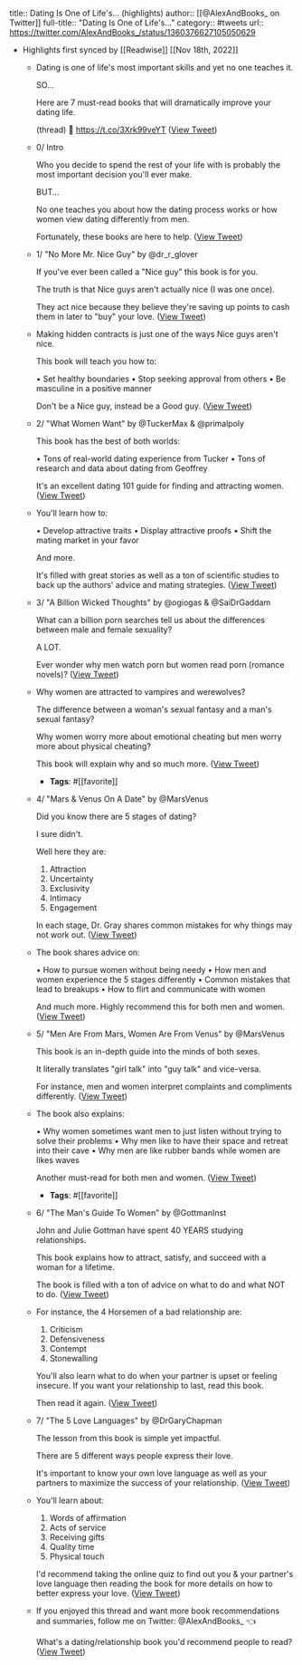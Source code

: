 title:: Dating Is One of Life's... (highlights)
author:: [[@AlexAndBooks_ on Twitter]]
full-title:: "Dating Is One of Life's..."
category:: #tweets
url:: https://twitter.com/AlexAndBooks_/status/1360376627105050629

- Highlights first synced by [[Readwise]] [[Nov 18th, 2022]]
	- Dating is one of life's most important skills and yet no one teaches it.
	  
	  SO...
	  
	  Here are 7 must-read books that will dramatically improve your dating life.
	  
	  (thread) 🧵 https://t.co/3Xrk99veYT ([View Tweet](https://twitter.com/AlexAndBooks_/status/1360376627105050629))
	- 0/ Intro
	  
	  Who you decide to spend the rest of your life with is probably the most important decision you'll ever make.
	  
	  BUT...
	  
	  No one teaches you about how the dating process works or how women view dating differently from men.
	  
	  Fortunately, these books are here to help. ([View Tweet](https://twitter.com/AlexAndBooks_/status/1360376630078758912))
	- 1/ "No More Mr. Nice Guy" by @dr_r_glover 
	  
	  If you've ever been called a "Nice guy" this book is for you.
	  
	  The truth is that Nice guys aren't actually nice (I was one once). 
	  
	  They act nice because they believe they're saving up points to cash them in later to "buy" your love. ([View Tweet](https://twitter.com/AlexAndBooks_/status/1360376631257366529))
	- Making hidden contracts is just one of the ways Nice guys aren't nice.
	  
	  This book will teach you how to:
	  
	  • Set healthy boundaries
	  • Stop seeking approval from others
	  • Be masculine in a positive manner
	  
	  Don't be a Nice guy, instead be a Good guy. ([View Tweet](https://twitter.com/AlexAndBooks_/status/1360376633094463493))
	- 2/ "What Women Want" by @TuckerMax & @primalpoly 
	  
	  This book has the best of both worlds:
	  
	  • Tons of real-world dating experience from Tucker
	  • Tons of research and data about dating from Geoffrey
	  
	  It's an excellent dating 101 guide for finding and attracting women. ([View Tweet](https://twitter.com/AlexAndBooks_/status/1360376634528976899))
	- You'll learn how to:
	  
	  • Develop attractive traits
	  • Display attractive proofs
	  • Shift the mating market in your favor
	  
	  And more.
	  
	  It's filled with great stories as well as a ton of scientific studies to back up the authors' advice and mating strategies. ([View Tweet](https://twitter.com/AlexAndBooks_/status/1360376636391231491))
	- 3/ "A Billion Wicked Thoughts" by @ogiogas & @SaiDrGaddam 
	  
	  What can a billion porn searches tell us about the differences between male and female sexuality? 
	  
	  A LOT.
	  
	  Ever wonder why men watch porn but women read porn (romance novels)? ([View Tweet](https://twitter.com/AlexAndBooks_/status/1360376637674709002))
	- Why women are attracted to vampires and werewolves?
	  
	  The difference between a woman's sexual fantasy and a man's sexual fantasy? 
	  
	  Why women worry more about emotional cheating but men worry more about physical cheating?
	  
	  This book will explain why and so much more. ([View Tweet](https://twitter.com/AlexAndBooks_/status/1360376638891061249))
		- **Tags**: #[[favorite]]
	- 4/ "Mars & Venus On A Date" by @MarsVenus 
	  
	  Did you know there are 5 stages of dating?
	  
	  I sure didn't. 
	  
	  Well here they are:
	  
	  1) Attraction
	  2) Uncertainty
	  3) Exclusivity
	  4) Intimacy
	  5) Engagement
	  
	  In each stage, Dr. Gray shares common mistakes for why things may not work out. ([View Tweet](https://twitter.com/AlexAndBooks_/status/1360376641051099138))
	- The book shares advice on:
	  
	  • How to pursue women without being needy
	  • How men and women experience the 5 stages differently
	  • Common mistakes that lead to breakups 
	  • How to flirt and communicate with women
	  
	  And much more. Highly recommend this for both men and women. ([View Tweet](https://twitter.com/AlexAndBooks_/status/1360376644360413189))
	- 5/ "Men Are From Mars, Women Are From Venus" by @MarsVenus 
	  
	  This book is an in-depth guide into the minds of both sexes.
	  
	  It literally translates "girl talk" into "guy talk" and vice-versa.
	  
	  For instance, men and women interpret complaints and compliments differently. ([View Tweet](https://twitter.com/AlexAndBooks_/status/1360376649410314247))
	- The book also explains:
	  
	  • Why women sometimes want men to just listen without trying to solve their problems
	  • Why men like to have their space and retreat into their cave
	  • Why men are like rubber bands while women are likes waves
	  
	  Another must-read for both men and women. ([View Tweet](https://twitter.com/AlexAndBooks_/status/1360376654619639809))
		- **Tags**: #[[favorite]]
	- 6/ "The Man's Guide To Women" by @GottmanInst 
	  
	  John and Julie Gottman have spent 40 YEARS studying relationships.
	  
	  This book explains how to attract, satisfy, and succeed with a woman for a lifetime.
	  
	  The book is filled with a ton of advice on what to do and what NOT to do. ([View Tweet](https://twitter.com/AlexAndBooks_/status/1360376655991214081))
	- For instance, the 4 Horsemen of a bad relationship are:
	  
	  1) Criticism
	  2) Defensiveness
	  3) Contempt
	  4) Stonewalling
	  
	  You'll also learn what to do when your partner is upset or feeling insecure. If you want your relationship to last, read this book.
	  
	  Then read it again. ([View Tweet](https://twitter.com/AlexAndBooks_/status/1360376657606025217))
	- 7/ "The 5 Love Languages" by @DrGaryChapman 
	  
	  The lesson from this book is simple yet impactful.
	  
	  There are 5 different ways people express their love.
	  
	  It's important to know your own love language as well as your partners to maximize the success of your relationship. ([View Tweet](https://twitter.com/AlexAndBooks_/status/1360376660202258433))
	- You'll learn about:
	  
	  1) Words of affirmation
	  2) Acts of service
	  3) Receiving gifts
	  4) Quality time
	  5) Physical touch 
	  
	  I'd recommend taking the online quiz to find out you & your partner's love language then reading the book for more details on how to better express your love. ([View Tweet](https://twitter.com/AlexAndBooks_/status/1360376662135865355))
	- If you enjoyed this thread and want more book recommendations and summaries, follow me on Twitter: @AlexAndBooks_ 👈
	  
	  What's a dating/relationship book you'd recommend people to read? ([View Tweet](https://twitter.com/AlexAndBooks_/status/1360376664841203717))